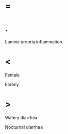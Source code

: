 # =

# .

Lamina propria inflammation.

# <

Female

Elderly

# >

Watery diarrhea

Nocturnal diarrhea
